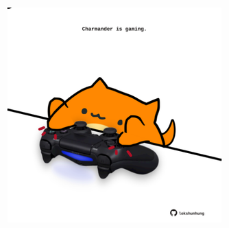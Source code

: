 <!-- built at 11/07/2022, 08:00:45 UTC -->
<p align="center">
  <img width="500" height="500" src="./ReadmeImage.svg">
</p>
